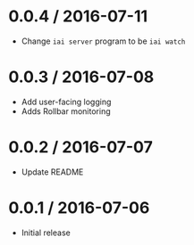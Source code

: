 0.0.4 / 2016-07-11
==================

* Change `iai server` program to be `iai watch`

0.0.3 / 2016-07-08
==================

* Add user-facing logging
* Adds Rollbar monitoring

0.0.2 / 2016-07-07
==================

* Update README

0.0.1 / 2016-07-06
==================

* Initial release
